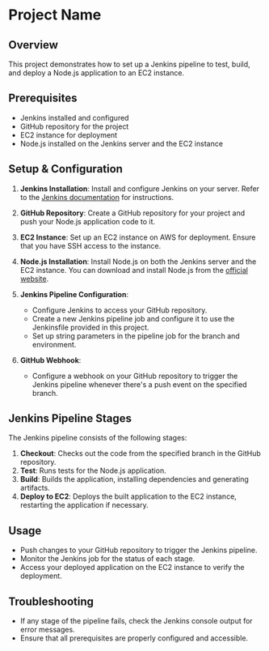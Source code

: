 # Project Name

## Overview
This project demonstrates how to set up a Jenkins pipeline to test, build, and deploy a Node.js application to an EC2 instance.

## Prerequisites
- Jenkins installed and configured
- GitHub repository for the project
- EC2 instance for deployment
- Node.js installed on the Jenkins server and the EC2 instance

## Setup & Configuration
1. **Jenkins Installation**: Install and configure Jenkins on your server. Refer to the [Jenkins documentation](https://www.jenkins.io/doc/book/installing/) for instructions.

2. **GitHub Repository**: Create a GitHub repository for your project and push your Node.js application code to it.

3. **EC2 Instance**: Set up an EC2 instance on AWS for deployment. Ensure that you have SSH access to the instance.

4. **Node.js Installation**: Install Node.js on both the Jenkins server and the EC2 instance. You can download and install Node.js from the [official website](https://nodejs.org/).

5. **Jenkins Pipeline Configuration**: 
   - Configure Jenkins to access your GitHub repository.
   - Create a new Jenkins pipeline job and configure it to use the Jenkinsfile provided in this project.
   - Set up string parameters in the pipeline job for the branch and environment.

6. **GitHub Webhook**: 
   - Configure a webhook on your GitHub repository to trigger the Jenkins pipeline whenever there's a push event on the specified branch.

## Jenkins Pipeline Stages
The Jenkins pipeline consists of the following stages:
1. **Checkout**: Checks out the code from the specified branch in the GitHub repository.
2. **Test**: Runs tests for the Node.js application.
3. **Build**: Builds the application, installing dependencies and generating artifacts.
4. **Deploy to EC2**: Deploys the built application to the EC2 instance, restarting the application if necessary.

## Usage
- Push changes to your GitHub repository to trigger the Jenkins pipeline.
- Monitor the Jenkins job for the status of each stage.
- Access your deployed application on the EC2 instance to verify the deployment.

## Troubleshooting
- If any stage of the pipeline fails, check the Jenkins console output for error messages.
- Ensure that all prerequisites are properly configured and accessible.